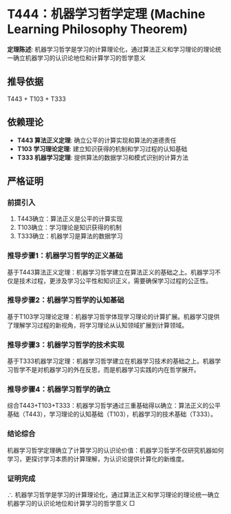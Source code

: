 # T444：机器学习哲学定理 (Machine Learning Philosophy Theorem)

**定理陈述**: 机器学习哲学是学习的计算理论化，通过算法正义和学习理论的理论统一确立机器学习的认识论地位和计算学习的哲学意义

## 推导依据
T443 + T103 + T333

## 依赖理论
- **T443 算法正义定理**: 确立公平的计算实现和算法的道德责任
- **T103 学习理论定理**: 建立知识获得的机制和学习过程的认知基础
- **T333 机器学习定理**: 提供算法的数据学习和模式识别的计算方法

## 严格证明

### 前提引入
1. T443确立：算法正义是公平的计算实现
2. T103确立：学习理论是知识获得的机制
3. T333确立：机器学习是算法的数据学习

### 推导步骤1：机器学习哲学的正义基础
基于T443算法正义定理：机器学习哲学建立在算法正义的基础之上。机器学习不仅是技术过程，更涉及学习公平性和知识正义，需要确保学习过程的公正性。

### 推导步骤2：机器学习哲学的认知基础
基于T103学习理论定理：机器学习哲学体现学习理论的计算扩展。机器学习提供了理解学习过程的新视角，将学习理论从认知领域扩展到计算领域。

### 推导步骤3：机器学习哲学的技术实现
基于T333机器学习定理：机器学习哲学建立在机器学习技术的基础之上。机器学习哲学不是对机器学习的外在反思，而是机器学习实践的内在哲学展开。

### 推导步骤4：机器学习哲学的确立
综合T443+T103+T333：机器学习哲学通过三重基础得以确立：算法正义的公平基础（T443），学习理论的认知基础（T103），机器学习的技术基础（T333）。

### 结论综合
机器学习哲学定理确立了计算学习的认识论价值：机器学习哲学不仅研究机器如何学习，更探讨学习本质的计算理解，为认识论提供计算化的新维度。

### 证明完成
∴ 机器学习哲学是学习的计算理论化，通过算法正义和学习理论的理论统一确立机器学习的认识论地位和计算学习的哲学意义 □